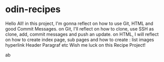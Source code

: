 # odin-recipes

Hello All!
in this project, I'm gonna reflect on how to use Git, HTML and good Commit Messages.
on Git, I'll reflect on how to clone, use SSH as clone, add, commit messages and push an update.
on HTML, I will reflect on how to create index page, sub pages and how to create :
    list
    images hyperlink
    Header
    Paragraf
    etc
Wish me luck on this Recipe Project!

ab